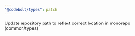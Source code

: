 ```yaml
---
"@codebolt/types": patch
---
```


Update repository path to reflect correct location in monorepo (common/types)